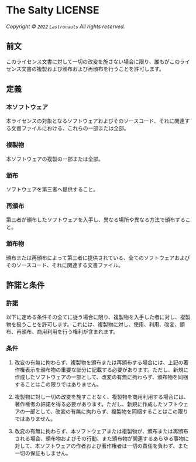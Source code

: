 # The Salty LICENSE

*Copyright &copy; `2022` `Lastronauts`*
*All rights reserved.*

## 前文

このライセンス文書に対して一切の改変を施さない場合に限り、誰もがこのライセンス文書の複製および頒布および再頒布を行うことを許可します。

## 定義

### 本ソフトウェア

本ライセンスの対象となるソフトウェアおよびそのソースコード、それに関連する文書ファイルにおける、これらの一部または全部。

### 複製物

本ソフトウェアの複製の一部または全部。

### 頒布

ソフトウェアを第三者へ提供すること。

### 再頒布

第三者が頒布したソフトウェアを入手し、異なる場所や異なる方法で頒布すること。

### 頒布物

頒布または再頒布によって第三者に提供されている、全てのソフトウェアおよびそのソースコード、それに関連する文書ファイル。

## 許諾と条件

### 許諾

以下に定める条件その全てに従う場合に限り、複製物を入手した者に対し、複製物を扱うことを許可します。これには、複製物に対し、使用、利用、改変、頒布、再頒布、商用利用を行う権利が含まれます。

### 条件

1. 改変の有無に拘わらず、複製物を頒布または再頒布する場合には、上記の著作権表示を頒布物の重要な部分に記載する必要があります。ただし、新規に作成したソフトウェアの一部として、改変の有無に拘わらず、頒布物を同梱することはこの限りではありません。

2. 複製物に対し一切の改変を施すことなく、複製物を商用利用する場合には、著作権者の許諾を得る必要があります。ただし、新規に作成したソフトウェアの一部として、改変の有無に拘わらず、複製物を同梱することはこの限りではありません。

3.  改変の有無に拘わらず、本ソフトウェアまたは複製物が、頒布または再頒布される場合、頒布物およびその行動、また頒布物が関連するあらゆる事物に対して、本ソフトウェアの作者および著作権者は一切の責任を負わず、また一切の保証もしません。